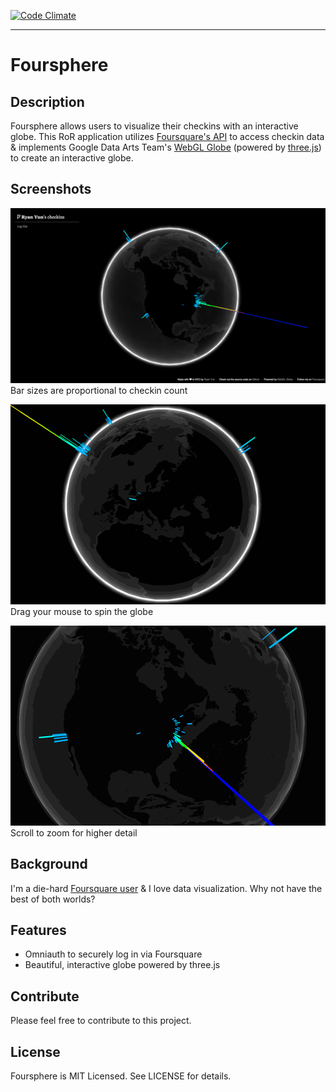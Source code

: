 [![Code Climate](https://codeclimate.com/github/ryannyunn/foursphere/badges/gpa.svg)](https://codeclimate.com/github/ryannyunn/foursphere)
* * *
# Foursphere

## Description

Foursphere allows users to visualize their checkins with an interactive globe. This RoR application utilizes [Foursquare's API](https://developer.foursquare.com/) to access checkin data & implements Google Data Arts Team's [WebGL Globe](https://github.com/dataarts/webgl-globe/) (powered by [three.js](http://threejs.org/)) to create an interactive globe.

## Screenshots

![foursphere-1](screenshots/foursphere-1.png "Bar sizes are proportional to checkin count")
Bar sizes are proportional to checkin count

![foursphere-2](screenshots/foursphere-2.gif "Drag your mouse to spin the globe")
Drag your mouse to spin the globe

![foursphere-3](screenshots/foursphere-3.gif "Scroll to zoom for higher detail")
Scroll to zoom for higher detail

## Background

I'm a die-hard [Foursquare user](https://foursquare.com/_ryanyun) & I love data visualization. Why not have the best of both worlds?

## Features

+ Omniauth to securely log in via Foursquare
+ Beautiful, interactive globe powered by three.js

## Contribute

Please feel free to contribute to this project.

## License

Foursphere is MIT Licensed. See LICENSE for details.